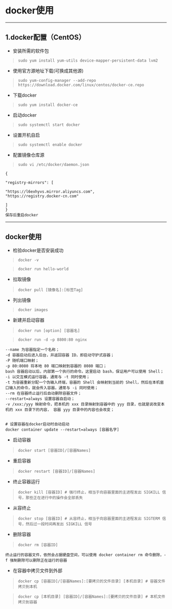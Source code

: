 # docker使用
----------
## 1.docker配置（CentOS）
* 安装所需的软件包

> `sudo yum install yum-utils device-mapper-persistent-data lvm2`

* 使用官方源地址下载(可换成其他源)

>`sudo yum-config-manager --add-repo https://download.docker.com/linux/centos/docker-ce.repo`

* 下载docker

>`sudo yum install docker-ce`

* 启动docker

>`sudo systemctl start docker`

* 设置开机自启

>`sudo systemctl enable docker`

* 配置镜像仓库源

>`sudo vi /etc/docker/daemon.json`

```
{

"registry-mirrors": [

"https://l6exhyvs.mirror.aliyuncs.com",
"https://registry.docker-cn.com"

]
}
保存后重启docker
```
-------
## docker使用
* 检验docker是否安装成功

>`docker -v`

>`docker run hello-world`

* 拉取镜像

>`docker pull [镜像名]:[标签Tag]`

* 列出镜像

> `docker images`

* 新建并启动容器    

>`docker run [option] [容器名]`

>`docker run -d –p 8800:80 nginx`

```
--name 为容器指定一个名称；
-d 容器启动后进入后台，并返回容器 ID，即启动守护式容器；
-P 随机端口映射；
-p 80:8080 将本地 80 端口映射到容器的 8080 端口；
bash 容器启动以后，内部第一个执行的命令。这里启动 bash，保证用户可以使用 Shell；
-i 以交互模式运行容器，通常与 -t 同时使用；
-t 为容器重新分配一个伪输入终端，容器的 Shell 会映射到当前的 Shell，然后在本机窗口输入的命令，就会传入容器，通常与 -i 同时使用；
--rm 在容器终止运行后自动删除容器文件；
--restart=always 设置容器自启动；
-v /xxx:/yyy 映射命令，把本机的 xxx 目录映射到容器中的 yyy 目录，也就是说改变本机的 xxx 目录下的内容， 容器 yyy 目录中的内容也会改变；


# 设置容器在docker启动时自动启动
docker container update --restart=always [容器名字]
```

* 启动容器

>`docker start [容器ID]/[容器Names]`

* 重启容器

>`docker restart [容器ID]/[容器Names]`

* 终止容器运行

>`docker kill [容器ID] # 强行终止，相当于向容器里面的主进程发出 SIGKILL 信号，那些正在进行中的操作会全部丢失`

* 从容终止
>`docker stop [容器ID] # 从容终止，相当于向容器里面的主进程发出 SIGTERM 信号，然后过一段时间再发出 SIGKILL 信号`


* 删除容器
>`docker rm [容器ID]`

```
终止运行的容器文件，依然会占据硬盘空间，可以使用 docker container rm 命令删除，-f 强制删除可以删除正在运行的容器
```

* 在容器中拷贝文件到外部

>`docker cp [容器ID]/[容器Names]:[要拷贝的文件目录] [本机目录] # 容器文件拷贝到本机`

>`docker cp [本机目录] [容器ID]/[容器Names]:[要拷贝的文件目录] # 本机文件拷贝到容器`